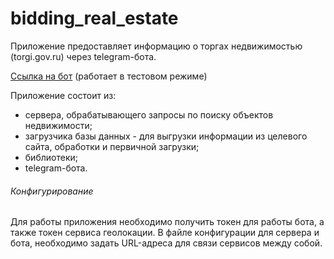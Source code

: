 # bidding_real_estate

Приложение предоставляет информацию о торгах недвижимостью (torgi.gov.ru)
через telegram-бота.

[Ссылка на бот](https://t.me/BiddingRealEstateBot)
(работает в тестовом режиме)

Приложение состоит из:
- сервера, обрабатывающего запросы по поиску объектов недвижимости;
- загрузчика базы данных - для выгрузки информации из целевого сайта, обработки  и первичной загрузки;
- библиотеки;
- telegram-бота.

###### Конфигурирование
Для работы приложения необходимо получить токен для работы бота, а также токен сервиса 
геолокации. В файле конфигурации для сервера и бота, 
необходимо задать URL-адреса для связи сервисов между собой. 
